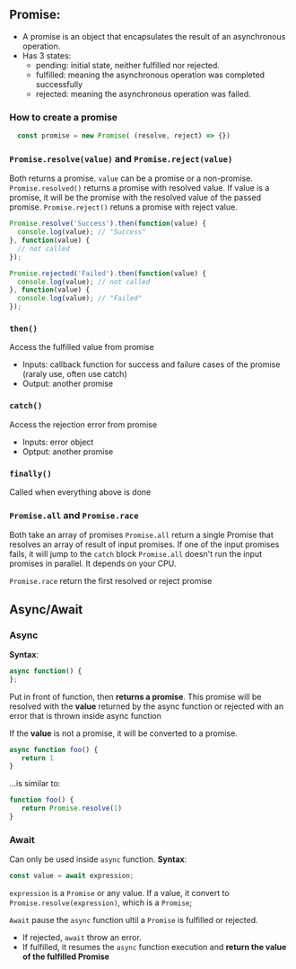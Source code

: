 ## Promise:

- A promise is an object that encapsulates the result of an asynchronous operation.
- Has 3 states:
  - pending: initial state, neither fulfilled nor rejected.
  - fulfilled: meaning the asynchronous operation was completed successfully
  - rejected: meaning the asynchronous operation was failed.

### How to create a promise
```javascript
  const promise = new Promise( (resolve, reject) => {})
```

### `Promise.resolve(value)` and `Promise.reject(value)`
Both returns a promise. `value` can be a promise or a non-promise.
`Promise.resolved()` returns a promise with resolved value. If value is a promise, it will be the promise with the resolved value of the passed promise.
`Promise.reject()` retuns a promise with reject value.

```javascript
Promise.resolve('Success').then(function(value) {
  console.log(value); // "Success"
}, function(value) {
  // not called
});
```

```javascript
Promise.rejected('Failed').then(function(value) {
  console.log(value); // not called
}, function(value) {
  console.log(value); // "Failed"
});
```

### `then()`
Access the fulfilled value from promise
- Inputs: callback function for success and failure cases of the promise (raraly use, often use catch)
- Output: another promise

### `catch()`
Access the rejection error from promise
- Inputs: error object
- Optput: another promise

### `finally()`
Called when everything above is done

### `Promise.all` and `Promise.race`

Both take an array of promises
`Promise.all` return a single Promise that resolves an array of result of input promises. If one of the input promises fails, it will jump to the `catch` block
`Promise.all` doesn't run the input promises in parallel. It depends on your CPU.

`Promise.race` return the first resolved or reject promise

## Async/Await

### Async
**Syntax**:
```javascript
async function() {
};
```
Put in front of function, then **returns a promise**. This promise will be resolved with the **value** returned by the async function or rejected with an error that is thrown inside async function

If the **value** is not a promise, it will be converted to a promise.
```javascript
async function foo() {
   return 1
}
```
...is similar to:
```javascript
function foo() {
   return Promise.resolve(1)
}
```

### Await
Can only be used inside `async` function.
**Syntax**:
```javascript
const value = await expression;
```
`expression` is a `Promise` or any value. If a value, it convert to `Promise.resolve(expression)`, which is a `Promise`;

`Await` pause the `async` function ultil a `Promise` is fulfilled or rejected.
- If rejected, `await` throw an error.
- If fulfilled, it resumes the `async` function execution and **return the value of the fulfilled Promise**

